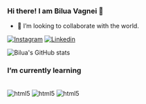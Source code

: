 ### Hi there! I am Bilua Vagnei 👋

- 👯 I’m looking to collaborate with the world.

[![Instagram](	https://img.shields.io/badge/Instagram-E4405F?style=for-the-badge&logo=instagram&logoColor=white)](https://instagram.com/biluavagnei)
[![Linkedin](https://img.shields.io/badge/LinkedIn-0077B5?style=for-the-badge&logo=linkedin&logoColor=white)](https://https://www.linkedin.com/in/estev%C3%A3o-bilua-28784b1ba/)

![Bilua's GitHub stats](https://github-readme-stats.vercel.app/api?username=estevaobilua&show_icons=true&theme=tokyonight)

### I’m currently learning

<div style="display: inline_block"><br/>
  <img align="center" alt="html5" src="https://img.shields.io/badge/HTML5-E34F26?style=for-the-badge&logo=html5&logoColor=white" />
  <img align="center" alt="html5" src="https://img.shields.io/badge/CSS3-1572B6?style=for-the-badge&logo=css3&logoColor=white" />
  <img align="center" alt="html5" src="https://img.shields.io/badge/JavaScript-F7DF1E?style=for-the-badge&logo=javascript&logoColor=black" />
</div>
